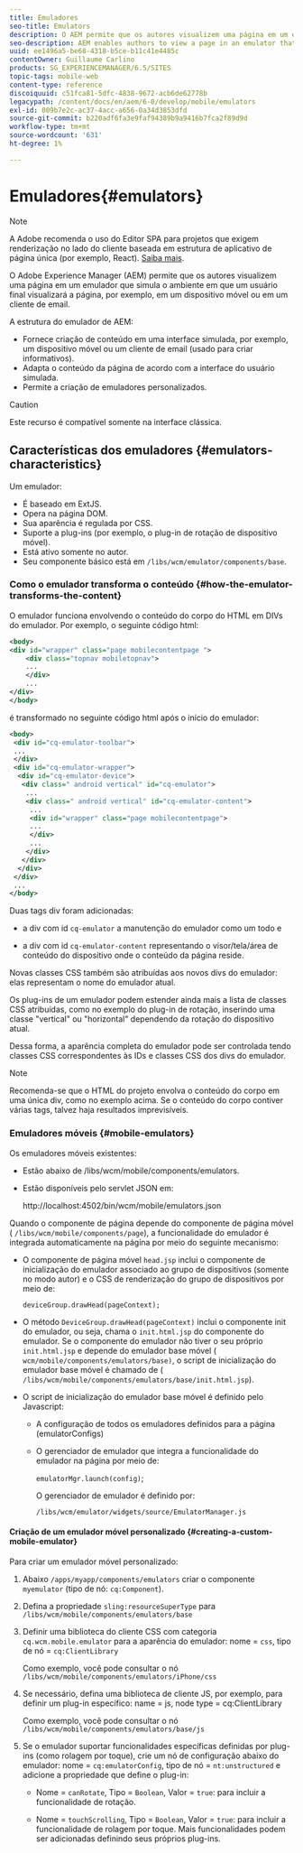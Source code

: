 ```yaml
---
title: Emuladores
seo-title: Emulators
description: O AEM permite que os autores visualizem uma página em um emulador que simula o ambiente em que um usuário final visualizará a página
seo-description: AEM enables authors to view a page in an emulator that simulates the environment in which an end-user will view the page
uuid: ee1496a5-be68-4318-b5ce-b11c41e4485c
contentOwner: Guillaume Carlino
products: SG_EXPERIENCEMANAGER/6.5/SITES
topic-tags: mobile-web
content-type: reference
discoiquuid: c51fca81-5dfc-4838-9672-acb6de62778b
legacypath: /content/docs/en/aem/6-0/develop/mobile/emulators
exl-id: 009b7e2c-ac37-4acc-a656-0a34d3853dfd
source-git-commit: b220adf6fa3e9faf94389b9a9416b7fca2f89d9d
workflow-type: tm+mt
source-wordcount: '631'
ht-degree: 1%

---
```


# Emuladores{#emulators}

>[!NOTE]
>
>A Adobe recomenda o uso do Editor SPA para projetos que exigem renderização no lado do cliente baseada em estrutura de aplicativo de página única (por exemplo, React). [Saiba mais](/help/sites-developing/spa-overview.md).

O Adobe Experience Manager (AEM) permite que os autores visualizem uma página em um emulador que simula o ambiente em que um usuário final visualizará a página, por exemplo, em um dispositivo móvel ou em um cliente de email.

A estrutura do emulador de AEM:

* Fornece criação de conteúdo em uma interface simulada, por exemplo, um dispositivo móvel ou um cliente de email (usado para criar informativos).
* Adapta o conteúdo da página de acordo com a interface do usuário simulada.
* Permite a criação de emuladores personalizados.

>[!CAUTION]
>
>Este recurso é compatível somente na interface clássica.

## Características dos emuladores {#emulators-characteristics}

Um emulador:

* É baseado em ExtJS.
* Opera na página DOM.
* Sua aparência é regulada por CSS.
* Suporte a plug-ins (por exemplo, o plug-in de rotação de dispositivo móvel).
* Está ativo somente no autor.
* Seu componente básico está em `/libs/wcm/emulator/components/base`.

### Como o emulador transforma o conteúdo {#how-the-emulator-transforms-the-content}

O emulador funciona envolvendo o conteúdo do corpo do HTML em DIVs do emulador. Por exemplo, o seguinte código html:

```xml
<body>
<div id="wrapper" class="page mobilecontentpage ">
    <div class="topnav mobiletopnav">
    ...
    </div>
    ...
</div>
</body>
```

é transformado no seguinte código html após o início do emulador:

```xml
<body>
 <div id="cq-emulator-toolbar">
 ...
 </div>
 <div id="cq-emulator-wrapper">
  <div id="cq-emulator-device">
   <div class=" android vertical" id="cq-emulator">
    ...
    <div class=" android vertical" id="cq-emulator-content">
     ...
     <div id="wrapper" class="page mobilecontentpage">
     ...
     </div>
     ...
    </div>
   </div>
  </div>
 </div>
 ...
</body>
```

Duas tags div foram adicionadas:

* a div com id `cq-emulator` a manutenção do emulador como um todo e

* a div com id `cq-emulator-content` representando o visor/tela/área de conteúdo do dispositivo onde o conteúdo da página reside.

Novas classes CSS também são atribuídas aos novos divs do emulador: elas representam o nome do emulador atual.

Os plug-ins de um emulador podem estender ainda mais a lista de classes CSS atribuídas, como no exemplo do plug-in de rotação, inserindo uma classe &quot;vertical&quot; ou &quot;horizontal&quot; dependendo da rotação do dispositivo atual.

Dessa forma, a aparência completa do emulador pode ser controlada tendo classes CSS correspondentes às IDs e classes CSS dos divs do emulador.

>[!NOTE]
>
>Recomenda-se que o HTML do projeto envolva o conteúdo do corpo em uma única div, como no exemplo acima. Se o conteúdo do corpo contiver várias tags, talvez haja resultados imprevisíveis.

### Emuladores móveis {#mobile-emulators}

Os emuladores móveis existentes:

* Estão abaixo de /libs/wcm/mobile/components/emulators.
* Estão disponíveis pelo servlet JSON em:

   http://localhost:4502/bin/wcm/mobile/emulators.json

Quando o componente de página depende do componente de página móvel ( `/libs/wcm/mobile/components/page`), a funcionalidade do emulador é integrada automaticamente na página por meio do seguinte mecanismo:

* O componente de página móvel `head.jsp` inclui o componente de inicialização do emulador associado ao grupo de dispositivos (somente no modo autor) e o CSS de renderização do grupo de dispositivos por meio de:

   `deviceGroup.drawHead(pageContext);`

* O método `DeviceGroup.drawHead(pageContext)` inclui o componente init do emulador, ou seja, chama o `init.html.jsp` do componente do emulador. Se o componente do emulador não tiver o seu próprio `init.html.jsp` e depende do emulador base móvel ( `wcm/mobile/components/emulators/base)`, o script de inicialização do emulador base móvel é chamado de ( `/libs/wcm/mobile/components/emulators/base/init.html.jsp`).

* O script de inicialização do emulador base móvel é definido pelo Javascript:

   * A configuração de todos os emuladores definidos para a página (emulatorConfigs)
   * O gerenciador de emulador que integra a funcionalidade do emulador na página por meio de:

      `emulatorMgr.launch(config)`;

      O gerenciador de emulador é definido por:

      `/libs/wcm/emulator/widgets/source/EmulatorManager.js`

#### Criação de um emulador móvel personalizado {#creating-a-custom-mobile-emulator}

Para criar um emulador móvel personalizado:

1. Abaixo `/apps/myapp/components/emulators` criar o componente `myemulator` (tipo de nó: `cq:Component`).

1. Defina a propriedade `sling:resourceSuperType` para `/libs/wcm/mobile/components/emulators/base`

1. Definir uma biblioteca do cliente CSS com categoria `cq.wcm.mobile.emulator` para a aparência do emulador: nome = `css`, tipo de nó = `cq:ClientLibrary`

   Como exemplo, você pode consultar o nó `/libs/wcm/mobile/components/emulators/iPhone/css`

1. Se necessário, defina uma biblioteca de cliente JS, por exemplo, para definir um plug-in específico: name = js, node type = cq:ClientLibrary

   Como exemplo, você pode consultar o nó `/libs/wcm/mobile/components/emulators/base/js`

1. Se o emulador suportar funcionalidades específicas definidas por plug-ins (como rolagem por toque), crie um nó de configuração abaixo do emulador: nome = `cq:emulatorConfig`, tipo de nó = `nt:unstructured` e adicione a propriedade que define o plug-in:

   * Nome = `canRotate`, Tipo = `Boolean`, Valor = `true`: para incluir a funcionalidade de rotação.

   * Nome = `touchScrolling`, Tipo = `Boolean`, Valor = `true`: para incluir a funcionalidade de rolagem por toque.
   Mais funcionalidades podem ser adicionadas definindo seus próprios plug-ins.
